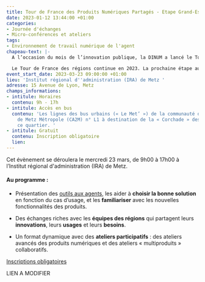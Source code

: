 ```yaml
---
title: Tour de France des Produits Numériques Partagés - Etape Grand-Est
date: 2023-01-12 13:44:00 +01:00
categories:
- Journée d'échanges
- Micro-conférences et ateliers
tags:
- Environnement de travail numérique de l'agent
chapeau-text: |-
  A l’occasion du mois de l’innovation publique, la DINUM a lancé le Tour de France des régions des produits numériques interministériels pour aller à la rencontre des Agents : les informer, les former et continuer à les accompagner à transformer les méthodes de travail - en s'appuyant sur les produits collaboratifs ministériels et interministériels mis à leur disposition.

  Le Tour de France des régions continue en 2023. La prochaine étape aura lieu dans la région Grand-Est !
event_start_date: 2023-03-23 09:00:00 +01:00
lieu: 'Institut régional d''administration (IRA) de Metz '
adresse: 15 Avenue de Lyon, Metz
champs_informations:
- intitule: Horaires
  contenu: 9h - 17h
- intitule: Accès en bus
  contenu: 'Les lignes des bus urbains (« Le Met’ ») de la communauté d’agglomération
    de Metz Métropole (CA2M) n° L1 à destination de la « Corchade » desservent régulièrement
    ce quartier. '
- intitule: Gratuit
  contenu: Inscription obligatoire
  lien: 
---
```


Cet évènement se déroulera le mercredi 23 mars, de 9h00 à 17h00 à l’Institut régional d'administration (IRA) de Metz. 

#### Au programme : 

* Présentation des [outils aux agents](https://www.numerique.gouv.fr/outils-agents/), les aider à **choisir la bonne solution** en fonction du cas d’usage, et les **familiariser** avec les nouvelles fonctionnalités des produits.

* Des échanges riches avec les **équipes des régions** qui partagent leurs **innovations**, leurs **usages** et leurs **besoins**.

* Un format dynamique avec des **ateliers participatifs** : des ateliers avancés des produits numériques et des ateliers « multiproduits » collaboratifs.  

<div class="lien-important"><p><a href="https://www.demarches-simplifiees.fr/commencer/inscription-a-l-evenement-lancement-du-referentiel">Inscriptions obligatoires</a></p></div> LIEN A MODIFIER
